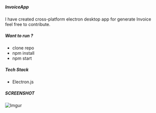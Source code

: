 ##### InvoiceApp

I have created cross-platform electron desktop app for generate Invoice feel free to contribute.

##### Want to run ?
- clone repo
- npm install
- npm start

##### Tech Stack
- Electron.js

##### SCREENSHOT 
![Imgur](https://i.imgur.com/sRQyXzh.png)
